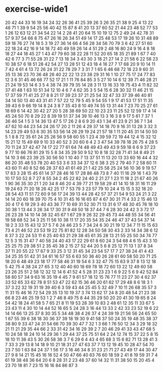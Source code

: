 # exercise-wide1
20
42
44
33
16
19
34
24
32
26
36
41
25
39
26
3
26
35
21
38
9
25
4
13
22
48
71
1
39
9
54
25
56
40
42
15
87
8
41
20
13
37
60
52
21
44
23
48
52
77
53
1
26
12
63
12
21
34
54
22
14
2
28
41
20
64
15
10
19
12
75
2
49
24
42
78
31
57
9
37
54
66
8
75
47
26
16
26
34
51
49
14
17
25
48
53
17
19
26
10
31
48
89
59
18
76
27
74
18
5
3
19
27
36
14
66
4
56
28
34
56
70
79
3
6
42
27
51
60
22
18
24
42
16
9
14
18
72
40
49
59
26
14
4
51
29
2
48
16
80
24
9
16
4
8
18
18
27
44
18
45
27
1
43
47
79
60
38
22
28
11
52
20
65
18
35
21
89
1
67
7
40
42
6
77
3
71
55
28
31
22
7
13
18
34
3
43
30
3
18
21
27
14
2
21
58
6
22
58
23
10
38
57
6
18
51
28
42
54
27
13
28
51
12
43
18
4
16
27
7
17
68
20
9
10
14
11
7
42
4
61
4
13
72
26
24
31
22
78
29
7
3
31
7
1
65
6
46
68
72
18
23
9
60
31
35
13
36
23
70
36
48
26
40
22
22
13
23
38
29
31
16
1
10
27
75
17
24
77
83
12
3
6
31
45
46
66
77
52
17
21
1
11
76
84
85
3
5
27
10
14
6
12
39
71
46
28
21
21
24
19
53
14
6
3
5
4
38
74
39
79
35
14
28
3
11
13
16
33
19
75
43
4
11
82
32
37
41
48
1
63
10
51
34
12
10
4
6
7
4
62
35
3
5
54
15
6
28
30
32
11
46
21
15
17
37
59
71
41
25
27
8
8
21
17
39
23
37
21
25
54
32
47
33
37
39
46
40
81
34
14
50
13
40
43
31
41
7
57
22
12
79
5
45
9
54
55
1
9
17
41
53
17
51
11
35
39
43
6
9
66
19
14
8
24
3
8
7
35
43
8
10
49
74
55
13
31
44
7
23
70
25
27
61
18
69
6
14
42
30
42
27
20
5
28
38
69
50
22
10
23
23
11
25
52
12
59
17
4
14
45
24
50
70
8
29
22
8
39
19
51
37
34
39
10
46
13
3
16
3
8
9
17
5
61
7
37
1
36
46
54
1
5
3
14
36
13
47
5
17
26
2
8
6
9
20
43
1
34
41
23
9
21
36
7
1
34
47
62
10
44
23
54
24
26
17
20
2
11
26
4
29
37
14
18
70
9
16
31
13
28
3
32
3
14
23
29
49
53
6
30
35
53
56
14
26
29
19
24
21
57
18
1
11
20
45
31
14
50
50
5
1
8
8
72
35
61
24
25
26
56
9
58
60
55
1
23
4
39
59
72
19
44
12
4
15
32
12
15
21
12
15
49
69
9
10
33
40
52
3
20
60
6
4
2
3
47
54
39
78
18
26
75
4
28
5
70
11
24
37
42
47
74
17
22
77
61
64
74
48
49
43
49
43
9
59
18
6
6
9
37
23
9
77
10
66
76
81
29
15
5
8
34
35
29
50
9
52
10
8
18
32
28
71
41
34
8
49
21
14
10
3
66
23
39
25
30
56
50
1
10
40
7
13
37
51
11
13
20
13
33
60
16
44
4
32
86
20
35
48
53
78
20
40
53
3
6
33
34
37
12
6
38
3
25
2
79
40
7
2
58
60
11
43
60
11
40
8
52
66
28
37
63
41
61
49
21
1
42
25
58
25
24
56
10
36
9
19
57
17
83
3
28
15
45
61
14
37
28
46
16
17
28
86
48
73
8
7
40
11
16
29
16
1
43
79
10
17
50
52
8
7
27
8
55
34
2
45
22
82
24
40
2
21
27
1
23
11
18
2
21
67
40
26
1
90
36
35
30
21
1
20
34
8
46
20
4
39
77
21
19
58
29
41
14
10
18
31
16
11
29
19
24
63
71
20
18
26
42
25
17
7
53
79
3
23
57
79
10
24
4
15
15
3
32
18
20
28
54
43
11
51
72
60
9
56
17
24
39
13
44
28
42
57
37
21
54
9
53
24
21
3
22
14
14
20
60
18
39
70
75
4
10
31
45
16
16
65
87
4
67
30
31
71
4
33
2
15
46
13
30
4
17
6
19
29
3
40
43
36
77
10
69
31
52
30
71
13
31
6
17
48
30
45
76
18
10
30
38
1
13
44
3
26
34
17
30
31
9
48
50
18
37
44
7
6
28
30
24
42
3
3
72
17
26
23
28
14
10
14
38
32
45
67
1
67
29
9
26
32
29
45
73
44
48
55
34
56
41
19
58
68
52
34
3
25
11
56
10
38
11
17
20
35
54
35
24
46
47
37
43
54
37
14
18
2
3
33
15
43
12
37
5
7
6
24
46
23
5
7
34
24
6
30
21
19
12
34
7
11
15
15
63
73
4
21
46
52
23
53
19
22
75
81
82
12
28
34
50
58
30
43
2
33
14
34
38
6
12
8
37
3
22
24
53
11
6
25
40
63
21
29
38
45
61
35
28
13
21
55
25
50
34
74
77
12
5
3
15
31
47
7
40
58
24
40
43
17
22
29
61
8
60
24
3
54
68
4
6
15
43
3
10
25
25
75
29
38
51
2
35
45
38
2
15
27
52
44
20
5
6
8
25
12
71
13
1
37
8
34
37
11
20
55
22
17
67
9
33
25
3
12
31
45
34
23
54
57
17
7
27
38
24
41
4
43
34
25
35
51
42
31
34
61
16
57
55
6
63
50
36
40
26
28
61
60
58
50
20
71
25
18
20
6
48
49
23
18
17
77
58
46
31
19
54
6
3
32
47
75
15
63
9
37
8
13
12
18
5
42
75
4
38
24
27
65
3
12
40
40
60
18
69
78
18
72
60
13
22
12
49
60
58
23
26
25
51
2
58
12
32
12
14
6
41
52
4
5
28
31
23
23
1
6
9
22
5
6
9
42
52
84
58
60
57
34
9
63
16
35
19
4
45
7
9
61
57
18
12
15
76
77
11
23
27
30
4
62
37
33
52
65
33
62
78
8
51
53
47
22
62
15
36
46
20
61
62
17
29
48
8
6
18
3
1
37
3
22
32
19
31
19
39
40
6
3
59
43
44
25
45
5
32
49
7
10
11
26
68
35
57
3
11
31
15
46
16
72
54
29
35
13
10
19
37
3
74
13
62
17
24
8
20
48
54
21
23
38
66
8
23
46
25
19
53
1
2
7
46
8
49
75
8
44
35
29
50
20
20
41
30
19
65
8
24
54
42
18
24
41
58
5
7
65
21
8
11
19
53
28
39
10
83
2
48
61
12
35
11
33
67
5
23
43
11
4
30
10
14
44
52
16
65
5
24
28
3
16
44
13
33
2
42
33
23
52
19
6
22
14
14
66
13
25
37
8
30
35
5
34
48
38
4
26
37
4
24
39
19
21
56
56
24
65
50
1
67
55
39
6
38
18
30
36
37
39
18
19
30
9
41
58
37
50
24
35
19
48
35
38
37
38
80
9
33
47
24
31
54
66
70
39
30
47
7
32
1
3
66
1
76
50
12
34
3
29
18
32
21
11
21
29
35
44
66
2
33
31
42
34
16
29
39
2
7
20
46
29
41
33
43
47
68
5
10
24
58
18
24
10
14
29
36
1
29
44
37
25
75
51
64
2
24
12
74
15
37
22
5
8
15
18
10
11
36
43
5
30
26
58
36
3
7
6
29
6
4
43
4
65
68
3
15
6
82
71
13
28
41
3
7
33
3
29
13
8
14
18
9
10
21
18
31
27
47
63
37
7
13
12
19
45
10
28
47
54
70
23
7
50
1
63
84
24
37
1
56
17
3
16
46
34
8
31
23
21
71
27
43
49
17
44
30
47
27
9
8
14
21
15
45
16
16
52
4
50
47
66
40
63
76
60
18
59
2
41
8
19
59
31
7
4
61
19
38
48
36
64
20
6
8
28
31
2
23
48
37
60
14
32
11
31
38
50
15
20
45
4
23
70
18
81
7
23
15
16
16
84
86
87
3
